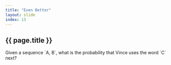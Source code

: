 ```yaml
---
title: "Even Better"
layout: slide
index: 13
---
```


<section>
    <h1>{{ page.title }}</h1>
    <p>Given a sequence `A, B`, what is the probability that Vince uses the word `C` next?</p>
</section>
